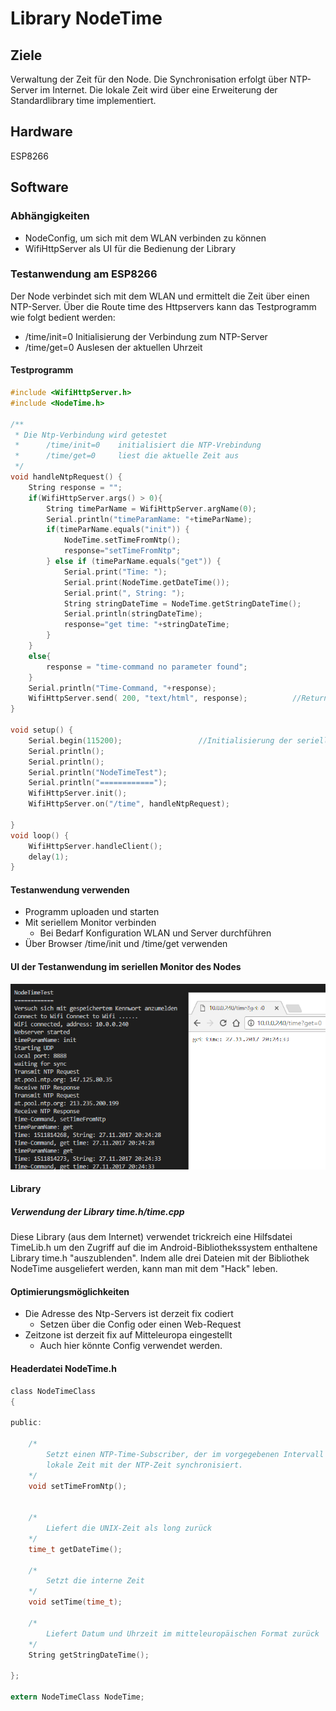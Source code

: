 # Library NodeTime

## Ziele

Verwaltung der Zeit für den Node. Die Synchronisation erfolgt über NTP-Server im Internet. Die lokale Zeit wird über eine Erweiterung der Standardlibrary time implementiert.

## Hardware

ESP8266

## Software

### Abhängigkeiten

- NodeConfig, um sich mit dem WLAN verbinden zu können
- WifiHttpServer als UI für die Bedienung der Library

### Testanwendung am ESP8266

Der Node verbindet sich mit dem WLAN und ermittelt die Zeit über einen NTP-Server.
Über die Route time des Httpservers kann das Testprogramm wie folgt bedient werden:
- /time/init=0	Initialisierung der Verbindung zum NTP-Server
- /time/get=0	Auslesen der aktuellen Uhrzeit

#### Testprogramm

````c
#include <WifiHttpServer.h>
#include <NodeTime.h>

/**
 * Die Ntp-Verbindung wird getestet
 * 		/time/init=0	initialisiert die NTP-Vrebindung
 * 		/time/get=0		liest die aktuelle Zeit aus
 */
void handleNtpRequest() {
	String response = "";
	if(WifiHttpServer.args() > 0){
		String timeParName = WifiHttpServer.argName(0);
		Serial.println("timeParamName: "+timeParName);
		if(timeParName.equals("init")) {
			NodeTime.setTimeFromNtp();
			response="setTimeFromNtp";
		} else if (timeParName.equals("get")) {
			Serial.print("Time: ");
			Serial.print(NodeTime.getDateTime());
			Serial.print(", String: ");
			String stringDateTime = NodeTime.getStringDateTime();
			Serial.println(stringDateTime);
			response="get time: "+stringDateTime;
		}
	}
	else{
		response = "time-command no parameter found";
	}
	Serial.println("Time-Command, "+response);
	WifiHttpServer.send( 200, "text/html", response);          //Returns the HTTP response
}

void setup() {
	Serial.begin(115200);                 //Initialisierung der seriellen Schnittstelle
	Serial.println();
	Serial.println();
	Serial.println("NodeTimeTest");
	Serial.println("============");
	WifiHttpServer.init();
	WifiHttpServer.on("/time", handleNtpRequest);

}
void loop() {
	WifiHttpServer.handleClient();
	delay(1);
}
````

#### Testanwendung verwenden

- Programm uploaden und starten
- Mit seriellem Monitor verbinden
	- Bei Bedarf Konfiguration WLAN und Server durchführen
- Über Browser /time/init und /time/get verwenden

#### UI der Testanwendung im seriellen Monitor des Nodes

![UI](images/ui.png)

#### Library

##### Verwendung der Library time.h/time.cpp

Diese Library (aus dem Internet) verwendet trickreich eine Hilfsdatei TimeLib.h um den Zugriff auf die im Android-Bibliothekssystem enthaltene Library time.h "auszublenden". Indem alle drei Dateien mit der Bibliothek NodeTime ausgeliefert werden, kann man mit dem "Hack" leben.

#### Optimierungsmöglichkeiten

- Die Adresse des Ntp-Servers ist derzeit fix codiert
	- Setzen über die Config oder einen Web-Request
- Zeitzone ist derzeit fix auf Mitteleuropa eingestellt
	- Auch hier könnte Config verwendet werden.

#### Headerdatei NodeTime.h

````c
class NodeTimeClass
{

public:

	/*
		Setzt einen NTP-Time-Subscriber, der im vorgegebenen Intervall die
		lokale Zeit mit der NTP-Zeit synchronisiert.
	*/
	void setTimeFromNtp();

	
	/*
		Liefert die UNIX-Zeit als long zurück
	*/	
	time_t getDateTime();

	/*
		Setzt die interne Zeit
	*/
	void setTime(time_t);

	/*
		Liefert Datum und Uhrzeit im mitteleuropäischen Format zurück
	*/
	String getStringDateTime();

};

extern NodeTimeClass NodeTime;
````
